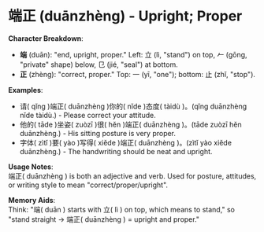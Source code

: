 # **端正 (duānzhèng) - Upright; Proper**

**Character Breakdown**:  
- **端** (duān): "end, upright, proper." Left: 立 (lì, "stand") on top, 𠂉 (gōng, "private" shape) below, 㔾 (jié, "seal") at bottom.  
- **正** (zhèng): "correct, proper." Top: 一 (yī, "one"); bottom: 止 (zhǐ, "stop").

**Examples**:  
- 请( qǐng )端正( duānzhèng )你的( nǐde )态度( tàidù )。(qǐng duānzhèng nǐde tàidù.) - Please correct your attitude.  
- 他的( tāde )坐姿( zuòzī )很( hěn )端正( duānzhèng )。(tāde zuòzī hěn duānzhèng.) - His sitting posture is very proper.  
- 字体( zìtǐ )要( yào )写得( xiěde )端正( duānzhèng )。(zìtǐ yào xiěde duānzhèng.) - The handwriting should be neat and upright.

**Usage Notes**:  
端正( duānzhèng ) is both an adjective and verb. Used for posture, attitudes, or writing style to mean "correct/proper/upright".

**Memory Aids**:  
Think: "端( duān ) starts with 立( lì ) on top, which means to stand," so "stand straight → 端正( duānzhèng ) = upright and proper."